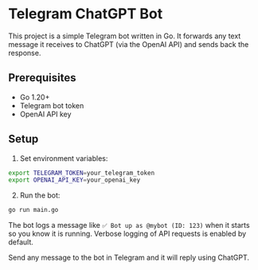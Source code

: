 # Telegram ChatGPT Bot

This project is a simple Telegram bot written in Go. It forwards any text message it receives to ChatGPT (via the OpenAI API) and sends back the response.

## Prerequisites

- Go 1.20+
- Telegram bot token
- OpenAI API key

## Setup

1. Set environment variables:

```sh
export TELEGRAM_TOKEN=your_telegram_token
export OPENAI_API_KEY=your_openai_key
```

2. Run the bot:

```sh
go run main.go
```

The bot logs a message like `✅ Bot up as @mybot (ID: 123)` when it starts so you know it is running. Verbose logging of API requests is enabled by default.

Send any message to the bot in Telegram and it will reply using ChatGPT.


